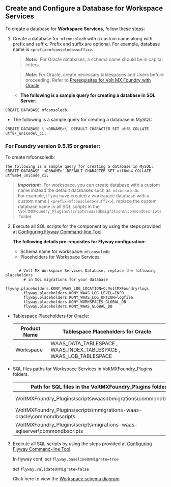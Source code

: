                               

Create and Configure a Database for Workspace Services
------------------------------------------------------

To create a database for **Workspace Services**, follow these steps:

1.  Create a database for  `mfconsoledb` with a custom name along with prefix and suffix. Prefix and suffix are optional. For example, database name is `<prefix>mfconsoledb<suffix>`.
    
    > **_Note:_**  For Oracle databases, a schema name should be in capital letters.
    
    > **_Note:_** For Oracle, create necessary tablespaces and Users before proceeding. Refer to [Prerequisites for Volt MX Foundry with Oracle](Database_Prerequsites.md#prerequisites-for-volt-mx-foundry-with-oracle).
    
    *   **The following is a sample query for creating a database in SQL Server**:

```
CREATE DATABASE mfconsoledb;
```
        
*   The following is a sample query for creating a database in MySQL:
    
```
CREATE DATABASE \`<DBNAME>\` DEFAULT CHARACTER SET utf8 COLLATE utf8\_unicode\_ci;
```
### For Foundry version 9.5.15 or greater:

To create mfconsoledb:

```
The following is a sample query for creating a database in MySQL: CREATE DATABASE `<DBNAME>` DEFAULT CHARACTER SET utf8mb4 COLLATE utf8mb4_unicode_ci;

```

    
> **_Important:_**  For workspace, you can create database with a custom name instead the default databases such as  `mfconsoledb`.  
For example, if you have created a workspace database with a custom name ( `<prefix>mfconsoledb<suffix>`), replace the custom database name in all SQL scripts in the `\VoltMXFoundry_Plugins\scripts\waasdbmigrations\commondbscripts`  folder.  
    
2.  Execute all SQL scripts for the component by using the steps provided at [Configuring Flyway Command-line Tool](FlywayNew.md).
    
    **The following details pre-requisites for Flyway configuration:**
    
    *   Schema name for workspace: `mfconsoledb`
    *   Placeholders for Workspace Services:
```

      # Volt MX Workspace Services Database, replace the following placeholders 
        # in SQL migrations for your database
        flyway.placeholders.KONY_WAAS_LOG_LOCATION=C:VoltMXFoundry/logs
        flyway.placeholders.KONY_WAAS_LOG_LEVEL=INFO
        flyway.placeholders.KONY_WAAS_LOG_OPTION=logfile
        flyway.placeholders.KONY_WORKSPACES_GLOBAL_DB
        flyway.placeholders.KONY_WAAS_GLOBAL_DB
```
  * Tablespace Placeholders for Oracle:
    
    | Product Name | Tablespace Placeholders for Oracle |
    | --- | --- |
    | Workspace | WAAS\_DATA\_TABLESPACE , WAAS\_INDEX\_TABLESPACE , WAAS\_LOB\_TABLESPACE |
        
 * SQL files paths for Workspace Services in VoltMXFoundry\_Plugins folders.
    
    | Path for SQL files in the VoltMXFoundry\_Plugins folder | Database | Component |
    | --- | --- | --- |
    | \\VoltMXFoundry\_Plugins\\scripts\\waasdbmigrations\\commondbscripts | MySQL | Workspace   |
    | \\VoltMXFoundry\_Plugins\\scripts\\mmigrations-waas-oracle\\commondbscripts | Oracle |
    | \\VoltMXFoundry\_Plugins\\scripts\\migrations-waas-sqlserver\\commondbscripts | SQL Server |


3.  Execute all SQL scripts by using the steps provided at [Configuring Flyway Command-line Tool](FlywayNew.md).
    
    In flyway conf, set `flyway.baselineOnMigrate=true`
    
    set `flyway.validateOnMigrate=false`
    
    Click here to view the [Workspace schema diagram](Resources/Images/workspace.png)
